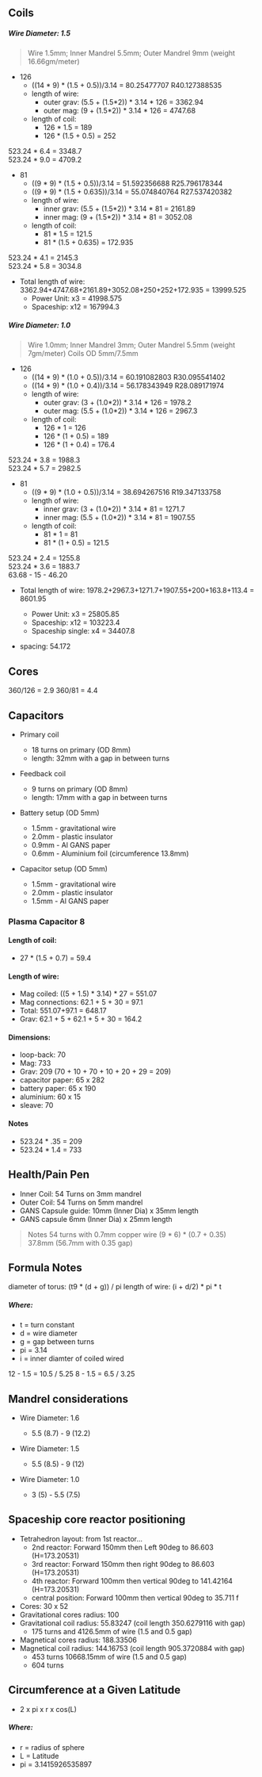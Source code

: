 ## Coils
##### Wire Diameter: 1.5
> Wire 1.5mm; Inner Mandrel 5.5mm; Outer Mandrel 9mm (weight 16.66gm/meter)

* 126
  - ((14 * 9) * (1.5 + 0.5))/3.14 = 80.25477707 R40.127388535
  - length of wire:
    - outer grav: (5.5 + (1.5*2)) * 3.14 * 126 = 3362.94
    - outer mag: (9 + (1.5*2)) * 3.14 * 126 = 4747.68
  - length of coil:
    - 126 * 1.5 = 189
    - 126 * (1.5 + 0.5) = 252

523.24 * 6.4 = 3348.7  
523.24 * 9.0 = 4709.2  


* 81 
  - ((9 * 9) * (1.5 + 0.5))/3.14 = 51.592356688 R25.796178344
  - ((9 * 9) * (1.5 + 0.635))/3.14 = 55.074840764 R27.537420382
  - length of wire:
    - inner grav: (5.5 + (1.5*2)) * 3.14 * 81 = 2161.89
    - inner mag: (9 + (1.5*2)) * 3.14 * 81 = 3052.08
  - length of coil:
    - 81 * 1.5 = 121.5
    - 81 * (1.5 + 0.635) = 172.935

523.24 * 4.1 = 2145.3  
523.24 * 5.8 = 3034.8  

* Total length of wire: 3362.94+4747.68+2161.89+3052.08+250+252+172.935 = 13999.525
  - Power Unit: x3 = 41998.575
  - Spaceship: x12 = 167994.3


##### Wire Diameter: 1.0
> Wire 1.0mm; Inner Mandrel 3mm; Outer Mandrel 5.5mm (weight 7gm/meter)
> Coils OD 5mm/7.5mm

* 126
  - ((14 * 9) * (1.0 + 0.5))/3.14 = 60.191082803 R30.095541402
  - ((14 * 9) * (1.0 + 0.4))/3.14 = 56.178343949 R28.089171974
  - length of wire:
    - outer grav: (3 + (1.0*2)) * 3.14 * 126 = 1978.2
    - outer mag: (5.5 + (1.0*2)) * 3.14 * 126 = 2967.3   
  - length of coil:
    - 126 * 1 = 126
    - 126 * (1 + 0.5) = 189
    - 126 * (1 + 0.4) = 176.4

523.24 * 3.8 = 1988.3  
523.24 * 5.7 = 2982.5  

* 81 
  - ((9 * 9) * (1.0 + 0.5))/3.14 = 38.694267516 R19.347133758
  - length of wire:
    - inner grav: (3 + (1.0*2)) * 3.14 * 81 = 1271.7
    - inner mag: (5.5 + (1.0*2)) * 3.14 * 81 = 1907.55
  - length of coil:
    - 81 * 1 = 81
    - 81 * (1 + 0.5) = 121.5

523.24 * 2.4 = 1255.8  
523.24 * 3.6 = 1883.7  
63.68 - 15 - 46.20

* Total length of wire: 1978.2+2967.3+1271.7+1907.55+200+163.8+113.4 = 8601.95
  - Power Unit: x3 = 25805.85
  - Spaceship: x12 = 103223.4
  - Spaceship single: x4 = 34407.8

* spacing: 54.172

## Cores

360/126 = 2.9
360/81 = 4.4


## Capacitors

* Primary coil
  - 18 turns on primary (OD 8mm)
  - length: 32mm with a gap in between turns

* Feedback coil
  - 9 turns on primary (OD 8mm)
  - length: 17mm with a gap in between turns

* Battery setup (OD 5mm)
  - 1.5mm - gravitational wire
  - 2.0mm - plastic insulator
  - 0.9mm - Al GANS paper 
  - 0.6mm - Aluminium foil (circumference 13.8mm)

* Capacitor setup (OD 5mm)
  - 1.5mm - gravitational wire
  - 2.0mm - plastic insulator
  - 1.5mm - Al GANS paper 

### Plasma Capacitor 8

#### Length of coil:
* 27 * (1.5 + 0.7) = 59.4

#### Length of wire:
* Mag coiled: ((5 + 1.5) * 3.14) * 27 = 551.07
* Mag connections: 62.1 + 5 + 30 = 97.1
* Total: 551.07+97.1 = 648.17
* Grav: 62.1 + 5 + 62.1 + 5 + 30 = 164.2

#### Dimensions:
* loop-back: 70
* Mag: 733
* Grav: 209 (70 + 10 + 70 + 10 + 20 + 29 = 209)
* capacitor paper: 65 x 282
* battery paper: 65 x 190
* aluminium: 60 x 15
* sleave: 70

#### Notes
* 523.24 * .35 = 209
* 523.24 * 1.4 = 733




## Health/Pain Pen

* Inner Coil: 54 Turns on 3mm mandrel
* Outer Coil: 54 Turns on 5mm mandrel
* GANS Capsule guide: 10mm (Inner Dia) x 35mm length
* GANS capsule 6mm (Inner Dia) x 25mm length

> Notes 54 turns with 0.7mm copper wire
>  (9 * 6) * (0.7 + 0.35)  
>  37.8mm (56.7mm with 0.35 gap)  

## Formula Notes

diameter of torus: (t9 * (d + g)) / pi
length of wire: (i + d/2) * pi * t

##### Where:
* t = turn constant
* d = wire diameter
* g = gap between turns
* pi = 3.14
* i = inner diamter of coiled wired

12 - 1.5 = 10.5 / 5.25
8 - 1.5 = 6.5 / 3.25

## Mandrel considerations

* Wire Diameter: 1.6
  - 5.5 (8.7) - 9 (12.2)

* Wire Diameter: 1.5
  - 5.5 (8.5) - 9 (12)
 
* Wire Diameter: 1.0
  - 3 (5) - 5.5 (7.5)


## Spaceship core reactor positioning

* Tetrahedron layout: from 1st reactor...
  - 2nd reactor: Forward 150mm then Left 90deg to 86.603 (H=173.20531)
  - 3rd reactor: Forward 150mm then right 90deg to 86.603 (H=173.20531)
  - 4th reactor: Forward 100mm then vertical 90deg to 141.42164 (H=173.20531)
  - central position: Forward 100mm then vertical 90deg to 35.711 f
* Cores: 30 x 52
* Gravitational cores radius: 100
* Gravitational coil radius: 55.83247 (coil length 350.6279116 with gap)
  - 175 turns and 4126.5mm of wire (1.5 and 0.5 gap)
* Magnetical cores radius: 188.33506
* Magnetical coil radius: 144.16753 (coil length 905.3720884 with gap)
  - 453 turns 10668.15mm of wire (1.5 and 0.5 gap)
  - 604 turns 

## Circumference at a Given Latitude
* 2 x pi x r x cos(L)

##### Where: 
* r = radius of sphere
* L = Latitude
* pi = 3.1415926535897



